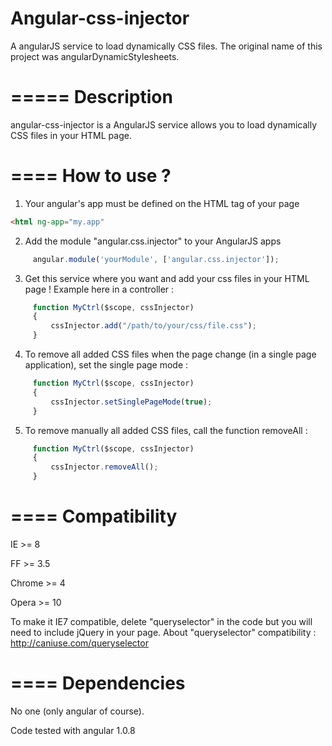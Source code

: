 Angular-css-injector
=========================

A angularJS service to load dynamically CSS files. The original name of this project was angularDynamicStylesheets.

=====
Description
====
angular-css-injector is a AngularJS service allows you to load dynamically CSS files in your HTML page.

====
How to use ?
====

1. Your angular's app must be defined on the HTML tag of your page

```html
<html ng-app="my.app"
```
2. Add the module "angular.css.injector" to your AngularJS apps
```javascript
     angular.module('yourModule', ['angular.css.injector']);
```

3. Get this service where you want and add your css files in your HTML page ! Example here in a controller :
```javascript
     function MyCtrl($scope, cssInjector)
     {
         cssInjector.add("/path/to/your/css/file.css");
     }
```
4. To remove all added CSS files when the page change (in a single page application), set the single page mode :
```javascript
     function MyCtrl($scope, cssInjector)
     {
         cssInjector.setSinglePageMode(true);
     }
```

5. To remove manually all added CSS files, call the function removeAll :
```javascript
     function MyCtrl($scope, cssInjector)
     {
         cssInjector.removeAll();
     }
```

====
Compatibility
====
IE >= 8

FF >= 3.5

Chrome >= 4

Opera >= 10


To make it IE7 compatible, delete "queryselector" in the code but you will need to include jQuery in your page.
About "queryselector" compatibility : http://caniuse.com/queryselector

====
Dependencies
====
No one (only angular of course).

Code tested with angular 1.0.8

